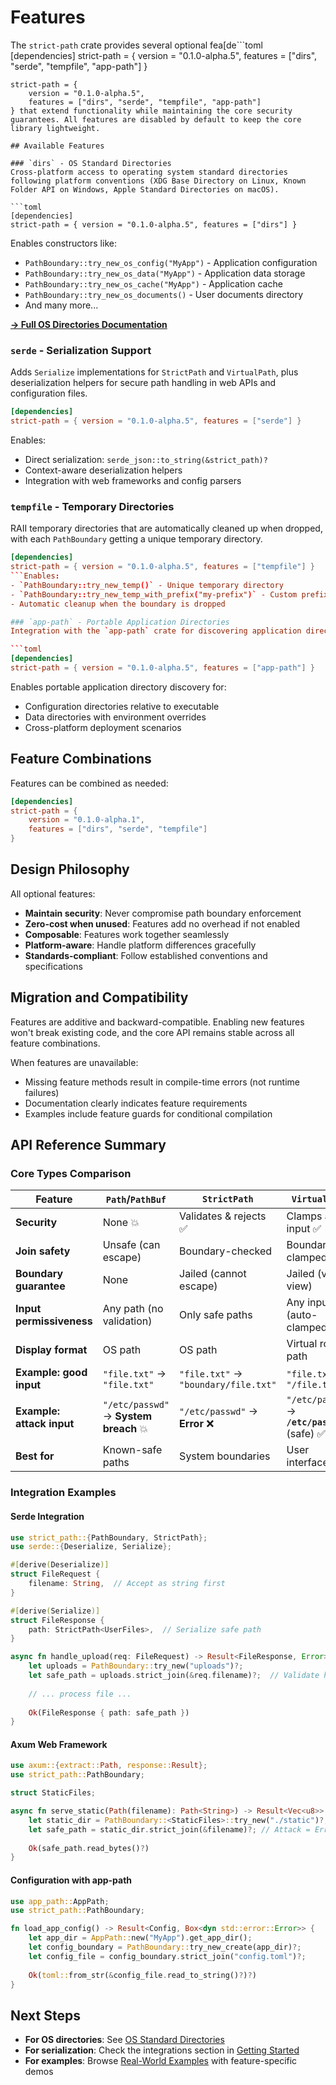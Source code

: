 # Features

The `strict-path` crate provides several optional fea[de```toml
[dependencies]
strict-path = { 
    version = "0.1.0-alpha.5", 
    features = ["dirs", "serde", "tempfile", "app-path"] 
}
```ies]
strict-path = { 
    version = "0.1.0-alpha.5", 
    features = ["dirs", "serde", "tempfile", "app-path"]
} that extend functionality while maintaining the core security guarantees. All features are disabled by default to keep the core library lightweight.

## Available Features

### `dirs` - OS Standard Directories
Cross-platform access to operating system standard directories following platform conventions (XDG Base Directory on Linux, Known Folder API on Windows, Apple Standard Directories on macOS).

```toml
[dependencies]
strict-path = { version = "0.1.0-alpha.5", features = ["dirs"] }
```

Enables constructors like:
- `PathBoundary::try_new_os_config("MyApp")` - Application configuration
- `PathBoundary::try_new_os_data("MyApp")` - Application data storage  
- `PathBoundary::try_new_os_cache("MyApp")` - Application cache
- `PathBoundary::try_new_os_documents()` - User documents directory
- And many more...

**[→ Full OS Directories Documentation](./os_directories.md)**

### `serde` - Serialization Support
Adds `Serialize` implementations for `StrictPath` and `VirtualPath`, plus deserialization helpers for secure path handling in web APIs and configuration files.

```toml
[dependencies]
strict-path = { version = "0.1.0-alpha.5", features = ["serde"] }
```

Enables:
- Direct serialization: `serde_json::to_string(&strict_path)?`
- Context-aware deserialization helpers
- Integration with web frameworks and config parsers

### `tempfile` - Temporary Directories
RAII temporary directories that are automatically cleaned up when dropped, with each `PathBoundary` getting a unique temporary directory.

```toml
[dependencies]
strict-path = { version = "0.1.0-alpha.5", features = ["tempfile"] }
```Enables:
- `PathBoundary::try_new_temp()` - Unique temporary directory
- `PathBoundary::try_new_temp_with_prefix("my-prefix")` - Custom prefix
- Automatic cleanup when the boundary is dropped

### `app-path` - Portable Application Directories
Integration with the `app-path` crate for discovering application directories relative to the executable with environment variable overrides.

```toml
[dependencies]
strict-path = { version = "0.1.0-alpha.5", features = ["app-path"] }
```

Enables portable application directory discovery for:
- Configuration directories relative to executable
- Data directories with environment overrides
- Cross-platform deployment scenarios

## Feature Combinations

Features can be combined as needed:

```toml
[dependencies]
strict-path = { 
    version = "0.1.0-alpha.1", 
    features = ["dirs", "serde", "tempfile"] 
}
```

## Design Philosophy

All optional features:
- **Maintain security**: Never compromise path boundary enforcement
- **Zero-cost when unused**: Features add no overhead if not enabled  
- **Composable**: Features work together seamlessly
- **Platform-aware**: Handle platform differences gracefully
- **Standards-compliant**: Follow established conventions and specifications

## Migration and Compatibility

Features are additive and backward-compatible. Enabling new features won't break existing code, and the core API remains stable across all feature combinations.

When features are unavailable:
- Missing feature methods result in compile-time errors (not runtime failures)
- Documentation clearly indicates feature requirements
- Examples include feature guards for conditional compilation

## API Reference Summary

### Core Types Comparison

| Feature                   | `Path`/`PathBuf`                      | `StrictPath`                         | `VirtualPath`                                |
| ------------------------- | ------------------------------------- | ------------------------------------ | -------------------------------------------- |
| **Security**              | None 💥                                | Validates & rejects ✅                | Clamps any input ✅                           |
| **Join safety**           | Unsafe (can escape)                   | Boundary-checked                     | Boundary-clamped                             |
| **Boundary guarantee**    | None                                  | Jailed (cannot escape)               | Jailed (virtual view)                        |
| **Input permissiveness**  | Any path (no validation)              | Only safe paths                      | Any input (auto-clamped)                     |
| **Display format**        | OS path                               | OS path                              | Virtual root path                            |
| **Example: good input**   | `"file.txt"` → `"file.txt"`           | `"file.txt"` → `"boundary/file.txt"` | `"file.txt"` → `"/file.txt"`                 |
| **Example: attack input** | `"/etc/passwd"` → **System breach** 💥 | `"/etc/passwd"` → **Error** ❌        | `"/etc/passwd"` → **`/etc/passwd`** (safe) ✅ |
| **Best for**              | Known-safe paths                      | System boundaries                    | User interfaces                              |

### Integration Examples

#### Serde Integration

```rust
use strict_path::{PathBoundary, StrictPath};
use serde::{Deserialize, Serialize};

#[derive(Deserialize)]
struct FileRequest {
    filename: String,  // Accept as string first
}

#[derive(Serialize)]  
struct FileResponse {
    path: StrictPath<UserFiles>,  // Serialize safe path
}

async fn handle_upload(req: FileRequest) -> Result<FileResponse, Error> {
    let uploads = PathBoundary::try_new("uploads")?;
    let safe_path = uploads.strict_join(&req.filename)?;  // Validate here
    
    // ... process file ...
    
    Ok(FileResponse { path: safe_path })
}
```

#### Axum Web Framework

```rust
use axum::{extract::Path, response::Result};
use strict_path::PathBoundary;

struct StaticFiles;

async fn serve_static(Path(filename): Path<String>) -> Result<Vec<u8>> {
    let static_dir = PathBoundary::<StaticFiles>::try_new("./static")?;
    let safe_path = static_dir.strict_join(&filename)?; // Attack = Error
    
    Ok(safe_path.read_bytes()?)
}
```

#### Configuration with app-path

```rust
use app_path::AppPath;
use strict_path::PathBoundary;

fn load_app_config() -> Result<Config, Box<dyn std::error::Error>> {
    let app_dir = AppPath::new("MyApp").get_app_dir();
    let config_boundary = PathBoundary::try_new_create(app_dir)?;
    let config_file = config_boundary.strict_join("config.toml")?;
    
    Ok(toml::from_str(&config_file.read_to_string()?)?)
}
```

## Next Steps

- **For OS directories**: See [OS Standard Directories](./os_directories.md)
- **For serialization**: Check the integrations section in [Getting Started](./chapter_1.md)  
- **For examples**: Browse [Real-World Examples](./examples.md) with feature-specific demos